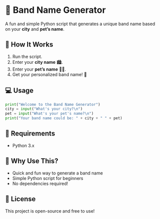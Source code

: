 # 🎸 Band Name Generator

A fun and simple Python script that generates a unique band name based on your **city** and **pet’s name**.

## 🚀 How It Works
1. Run the script.
2. Enter your **city name** 🏙️.
3. Enter your **pet’s name** 🐶🐱.
4. Get your personalized band name! 🎤

## 💻 Usage
```python
print("Welcome to the Band Name Generator")
city = input("What's your city?\n")
pet = input("What's your pet's name?\n")
print("Your band name could be: " + city + " " + pet)
```

## 📌 Requirements
- Python 3.x

## 🎵 Why Use This?
- Quick and fun way to generate a band name
- Simple Python script for beginners
- No dependencies required!

## 📜 License
This project is open-source and free to use!
